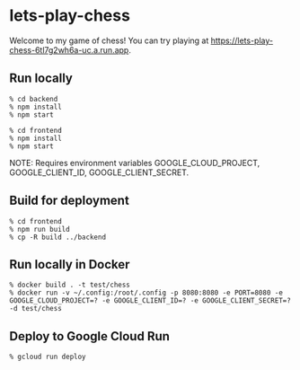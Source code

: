 # lets-play-chess

Welcome to my game of chess! You can try playing at https://lets-play-chess-6tl7g2wh6a-uc.a.run.app.

## Run locally

```
% cd backend
% npm install
% npm start
```

```
% cd frontend
% npm install
% npm start
```

NOTE: Requires environment variables GOOGLE_CLOUD_PROJECT, GOOGLE_CLIENT_ID, GOOGLE_CLIENT_SECRET.

## Build for deployment

```
% cd frontend
% npm run build
% cp -R build ../backend
```

## Run locally in Docker

```
% docker build . -t test/chess
% docker run -v ~/.config:/root/.config -p 8080:8080 -e PORT=8080 -e GOOGLE_CLOUD_PROJECT=? -e GOOGLE_CLIENT_ID=? -e GOOGLE_CLIENT_SECRET=? -d test/chess
```

## Deploy to Google Cloud Run

```
% gcloud run deploy
```